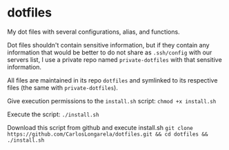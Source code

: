 # dotfiles
My dot files with several configurations, alias, and functions.

Dot files shouldn't contain sensitive information, but if they contain any information that would be better to do not share as `.ssh/config` with our servers list, I use a private repo named `private-dotfiles` with that sensitive information.

All files are maintained in its repo `dotfiles` and symlinked to its respective files (the same with `private-dotfiles`).

Give execution permissions to the `install.sh` script:
`chmod +x install.sh`

Execute the script:
`./install.sh`

Download this script from github and execute install.sh `git clone https://github.com/CarlosLongarela/dotfiles.git && cd dotfiles && ./install.sh`
